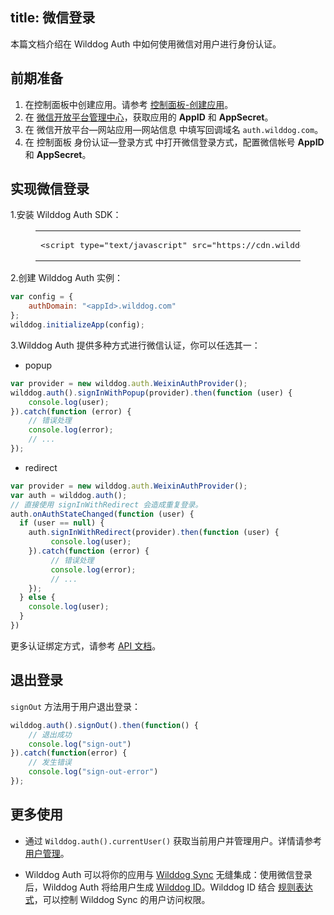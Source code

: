 
title:  微信登录
---

本篇文档介绍在 Wilddog Auth 中如何使用微信对用户进行身份认证。

## 前期准备

1. 在控制面板中创建应用。请参考 [控制面板-创建应用](/console/creat.html#创建一个野狗应用)。
2. 在 [微信开放平台管理中心](https://open.weixin.qq.com/)，获取应用的 **AppID** 和 **AppSecret**。
3. 在 微信开放平台—网站应用—网站信息 中填写回调域名 `auth.wilddog.com`。
4. 在 控制面板 身份认证—登录方式 中打开微信登录方式，配置微信帐号 **AppID** 和 **AppSecret**。

## 实现微信登录

1.安装 Wilddog Auth SDK：
 <figure class="highlight html"><table><tbody><tr><td class="code"><pre><div class="line"><span class="tag"><<span class="name">script</span> <span class="attr">type</span>=<span class="string">"text/javascript"</span> <span class="attr">src</span>=<span class="string">&quot;<span>ht</span>tps://cdn.wilddog.com/sdk/js/<span class="js-version"></span>/wilddog-auth.js&quot;</span>></span><span class="undefined"></span><span class="tag"></<span class="name">script</span>></span></div></pre></td></tr></tbody></table></figure>

2.创建 Wilddog Auth 实例：

```javascript
var config = {
    authDomain: "<appId>.wilddog.com"
};
wilddog.initializeApp(config);
```

3.Wilddog Auth 提供多种方式进行微信认证，你可以任选其一：

- popup

```js
var provider = new wilddog.auth.WeixinAuthProvider();
wilddog.auth().signInWithPopup(provider).then(function (user) {
    console.log(user);
}).catch(function (error) {
    // 错误处理
    console.log(error);
    // ...
});
```

- redirect

```js
var provider = new wilddog.auth.WeixinAuthProvider();
var auth = wilddog.auth();
// 直接使用 signInWithRedirect 会造成重复登录。
auth.onAuthStateChanged(function (user) {
  if (user == null) {
    auth.signInWithRedirect(provider).then(function (user) {
         console.log(user);
    }).catch(function (error) {
         // 错误处理
         console.log(error);
         // ...
    });
  } else {
    console.log(user);
  }
})
```

更多认证绑定方式，请参考 [API 文档](/auth/Egret/api/User.html#link)。

## 退出登录

`signOut` 方法用于用户退出登录：

```javascript
wilddog.auth().signOut().then(function() {
    // 退出成功
    console.log("sign-out")
}).catch(function(error) {
    // 发生错误
    console.log("sign-out-error")
});
```

## 更多使用

- 通过 `Wilddog.auth().currentUser()` 获取当前用户并管理用户。详情请参考 [用户管理](/auth/Egret/guide/manageuser.html)。


- Wilddog Auth 可以将你的应用与 [Wilddog Sync](/sync/Egret/index.html) 无缝集成：使用微信登录后，Wilddog Auth 将给用户生成 [Wilddog ID](/auth/Egret/guide/concept.html)。Wilddog ID 结合 [规则表达式](/sync/Egret/rules/introduce.html)，可以控制 Wilddog Sync 的用户访问权限。

